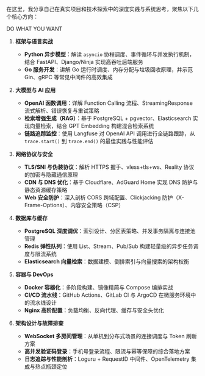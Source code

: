 
在这里，我分享自己在真实项目和技术探索中的深度实践与系统思考，聚焦以下几个核心方向：

DO WHAT YOU WANT
1. **框架与语言实战**  
   - **Python 异步模型**：解读 `asyncio` 协程调度、事件循环与并发执行机制，结合 FastAPI、Django/Ninja 实现高吞吐后端服务  
   - **Go 服务开发**：讲解 Go 运行时调度、内存分配与垃圾回收原理，并示范 Gin、gRPC 等常见中间件的高效集成  

2. **大模型与 AI 应用**  
   - **OpenAI 函数调用**：详解 Function Calling 流程、StreamingResponse 流式解析、错误恢复与重试策略  
   - **检索增强生成（RAG）**：基于 PostgreSQL + pgvector、Elasticsearch 实现向量检索，结合 GPT Embedding 构建混合检索系统  
   - **链路追踪监控**：使用 Langfuse 对 OpenAI API 调用进行全链路跟踪，从 `trace.start()` 到 `trace.end()` 的最佳实践与性能评估  

3. **网络协议与安全**  
   - **TLS/SNI 与伪装协议**：解析 HTTPS 握手、vless+tls+ws、Reality 协议的加密与隐藏通信原理  
   - **CDN 与 DNS 优化**：基于 Cloudflare、AdGuard Home 实现 DNS 防护与静态资源缓存策略  
   - **Web 安全防护**：深入剖析 CORS 跨域配置、Clickjacking 防护（X-Frame-Options）、内容安全策略（CSP）  

4. **数据库与缓存**  
   - **PostgreSQL 深度调优**：索引设计、分区表策略、并发事务隔离与连接池管理  
   - **Redis 弹性队列**：使用 List、Stream、Pub/Sub 构建轻量级的异步任务调度与限流系统  
   - **Elasticsearch 向量检索**：数据建模、倒排索引与向量搜索的架构权衡  

5. **容器与 DevOps**  
   - **Docker 容器化**：多阶段构建、镜像精简与 Compose 编排实战  
   - **CI/CD 流水线**：GitHub Actions、GitLab CI 与 ArgoCD 在微服务环境中的流水线设计  
   - **Nginx 高阶配置**：负载均衡、反向代理、缓存与安全头优化  

6. **架构设计与故障排查**  
   - **WebSocket 多房间管理**：从单机到分布式场景的连接调度与 Token 刷新方案  
   - **高并发验证码登录**：手机号登录流程、限流与幂等保障的综合落地方案  
   - **日志追踪与性能剖析**：Loguru + RequestID 中间件、OpenTelemetry 集成与热点瓶颈定位  

